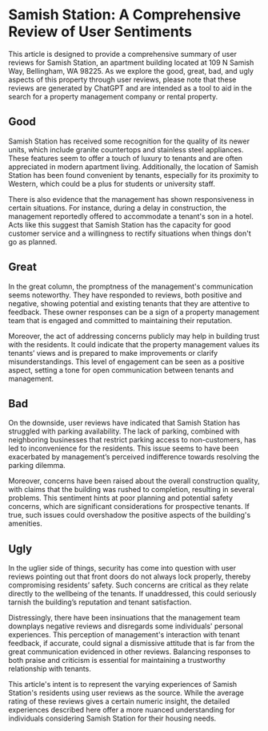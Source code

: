 # Samish Station: A Comprehensive Review of User Sentiments

This article is designed to provide a comprehensive summary of user reviews for Samish Station, an apartment building located at 109 N Samish Way, Bellingham, WA 98225. As we explore the good, great, bad, and ugly aspects of this property through user reviews, please note that these reviews are generated by ChatGPT and are intended as a tool to aid in the search for a property management company or rental property. 

## Good
Samish Station has received some recognition for the quality of its newer units, which include granite countertops and stainless steel appliances. These features seem to offer a touch of luxury to tenants and are often appreciated in modern apartment living. Additionally, the location of Samish Station has been found convenient by tenants, especially for its proximity to Western, which could be a plus for students or university staff.

There is also evidence that the management has shown responsiveness in certain situations. For instance, during a delay in construction, the management reportedly offered to accommodate a tenant's son in a hotel. Acts like this suggest that Samish Station has the capacity for good customer service and a willingness to rectify situations when things don't go as planned.

## Great
In the great column, the promptness of the management's communication seems noteworthy. They have responded to reviews, both positive and negative, showing potential and existing tenants that they are attentive to feedback. These owner responses can be a sign of a property management team that is engaged and committed to maintaining their reputation.

Moreover, the act of addressing concerns publicly may help in building trust with the residents. It could indicate that the property management values its tenants’ views and is prepared to make improvements or clarify misunderstandings. This level of engagement can be seen as a positive aspect, setting a tone for open communication between tenants and management.

## Bad
On the downside, user reviews have indicated that Samish Station has struggled with parking availability. The lack of parking, combined with neighboring businesses that restrict parking access to non-customers, has led to inconvenience for the residents. This issue seems to have been exacerbated by management’s perceived indifference towards resolving the parking dilemma.

Moreover, concerns have been raised about the overall construction quality, with claims that the building was rushed to completion, resulting in several problems. This sentiment hints at poor planning and potential safety concerns, which are significant considerations for prospective tenants. If true, such issues could overshadow the positive aspects of the building's amenities.

## Ugly
In the uglier side of things, security has come into question with user reviews pointing out that front doors do not always lock properly, thereby compromising residents’ safety. Such concerns are critical as they relate directly to the wellbeing of the tenants. If unaddressed, this could seriously tarnish the building’s reputation and tenant satisfaction.

Distressingly, there have been insinuations that the management team downplays negative reviews and disregards some individuals' personal experiences. This perception of management's interaction with tenant feedback, if accurate, could signal a dismissive attitude that is far from the great communication evidenced in other reviews. Balancing responses to both praise and criticism is essential for maintaining a trustworthy relationship with tenants.

This article's intent is to represent the varying experiences of Samish Station's residents using user reviews as the source. While the average rating of these reviews gives a certain numeric insight, the detailed experiences described here offer a more nuanced understanding for individuals considering Samish Station for their housing needs.